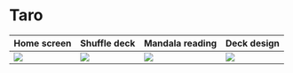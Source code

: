 # Taro

| Home screen | Shuffle deck | Mandala reading | Deck design |
|---|---|---|---|
|  ![](https://uploaddeimagens.com.br/images/002/794/668/full/1.png) |  ![](https://uploaddeimagens.com.br/images/002/794/670/full/2.png) |  ![](https://uploaddeimagens.com.br/images/002/794/671/full/3.png) |  ![](https://uploaddeimagens.com.br/images/002/794/672/full/4.png) |
